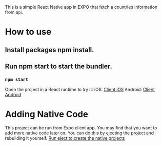 This is a simple React Native app in EXPO that fetch a countries information from api.

# How to use

## Install packages npm install.

## Run npm start to start the bundler.

### `npm start`

Open the project in a React runtime to try it:
iOS: [Client iOS](https://itunes.apple.com/app/apple-store/id982107779)
Android: [Client Android](https://play.google.com/store/apps/details?id=host.exp.exponent&referrer=blankexample)

# Adding Native Code

This project can be run from Expo client app. You may find that you want to add more native code later on. You can do this by ejecting the project and rebuilding it yourself.
[Run eject to create the native projects](https://avancera.app/handouts/cross-plattform-utveckling/edd001e4-8d95-491d-9dc6-5824765f816b/#expo-projekt-kan-uppgraderas-från-managed-workflow-till-bare-workflow-via-expo-eject)
